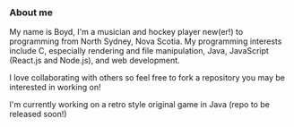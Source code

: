 ### About me
My name is Boyd, I'm a musician and hockey player new(er!) to programming from North Sydney, Nova Scotia.
My programming interests include C, especially rendering and file manipulation, Java, JavaScript (React.js and Node.js), and web development.

I love collaborating with others so feel free to fork a repository you may be interested in working on!

I'm currently working on a retro style original game in Java (repo to be released soon!)

<!--
**boydpelley/boydpelley** is a ✨ _special_ ✨ repository because its `README.md` (this file) appears on your GitHub profile.

Here are some ideas to get you started:

- 🔭 I’m currently working on ...
- 🌱 I’m currently learning ...
- 👯 I’m looking to collaborate on ...
- 🤔 I’m looking for help with ...
- 💬 Ask me about ...
- 📫 How to reach me: ...
- 😄 Pronouns: ...
- ⚡ Fun fact: ...
-->
